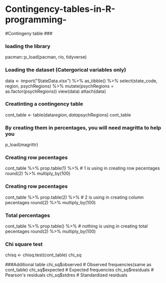 # Contingency-tables-in-R-programming-
#Contingeny table  ###
### loading the library
pacman::p_load(pacman, rio, tidyverse)

### Loading the dataset (Catergorical variables only)
data <- import("StateData.xlsx") %>% as_tibble() %>% 
        select(state_code, region, psychRegions) %>% 
        mutate(psychRegions = as.factor(psychRegions))
view(data)
attach(data)

### Creatinting a contingency table 
cont_table <- table(data$region, data$psychRegions)
cont_table

### By creating them in percentages, you will need magritta to help you 
p_load(magrittr)

### Creating row pecentages 
cont_table %>% prop.table(1) %>%  # 1 is using in creating row pecentages 
  round(2) %>% multiply_by(100)

### Creating row pecentages 
cont_table %>% prop.table(2) %>%  # 2 is using in creating column pecentages 
  round(2) %>% multiply_by(100)

### Total percentages 
cont_table %>% prop.table() %>%  # nothing is using in creating total pecentages 
  round(2) %>% multiply_by(100)

### Chi square test
chisq <- chisq.test(cont_table)
chi_sq

###Additional table
chi_sq$observed # Observed frequencies(same as cont_table)
chi_sq$expected # Expected frequencies
chi_sq$residuals # Pearson's residuals
chi_sq$stdres # Standardized residuals


